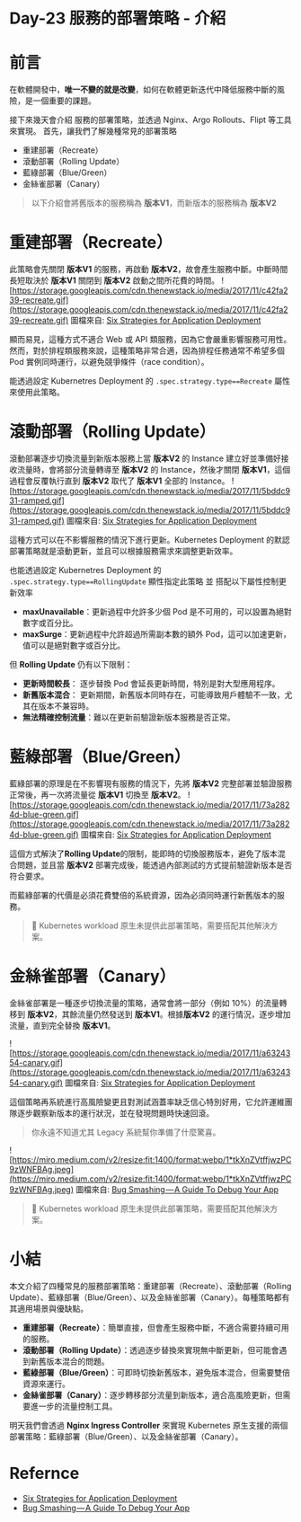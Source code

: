 
# Day-23 服務的部署策略 - 介紹

# 前言
在軟體開發中，**唯一不變的就是改變**，如何在軟體更新迭代中降低服務中斷的風險，是一個重要的課題。

接下來幾天會介紹 服務的部署策略，並透過 Nginx、Argo Rollouts、Flipt 等工具來實現。
首先，讓我們了解幾種常見的部署策略
- 重建部署（Recreate）
- 滾動部署（Rolling Update）
- 藍綠部署（Blue/Green）
- 金絲雀部署（Canary）

> 以下介紹會將舊版本的服務稱為 **版本V1**，而新版本的服務稱為 **版本V2** 

# 重建部署（Recreate）
此策略會先關閉 **版本V1** 的服務，再啟動 **版本V2**，故會產生服務中斷。中斷時間長短取決於 **版本V1** 關閉到 **版本V2** 啟動之間所花費的時間。
![https://storage.googleapis.com/cdn.thenewstack.io/media/2017/11/c42fa239-recreate.gif](https://storage.googleapis.com/cdn.thenewstack.io/media/2017/11/c42fa239-recreate.gif)
圖檔來自: [Six Strategies for Application Deployment](https://thenewstack.io/deployment-strategies/)

顯而易見，這種方式不適合 Web 或 API 類服務，因為它會嚴重影響服務可用性。然而，對於排程類服務來說，這種策略非常合適，因為排程任務通常不希望多個 Pod 實例同時運行，以避免競爭條件（race condition）。

能透過設定 Kubernetres Deployment 的 `.spec.strategy.type==Recreate` 屬性來使用此策略。

# 滾動部署（Rolling Update）
滾動部署逐步切換流量到新版本服務上當 **版本V2** 的 Instance 建立好並準備好接收流量時，會將部分流量轉導至 **版本V2** 的 Instance，然後才關閉 **版本V1**，這個過程會反覆執行直到 **版本V2** 取代了 **版本V1** 全部的 Instance。
![https://storage.googleapis.com/cdn.thenewstack.io/media/2017/11/5bddc931-ramped.gif](https://storage.googleapis.com/cdn.thenewstack.io/media/2017/11/5bddc931-ramped.gif)
圖檔來自: [Six Strategies for Application Deployment](https://thenewstack.io/deployment-strategies/)


這種方式可以在不影響服務的情況下進行更新。Kubernetes Deployment 的默認部署策略就是滾動更新，並且可以根據服務需求來調整更新效率。

也能透過設定 Kubernetres Deployment 的 `.spec.strategy.type==RollingUpdate` 顯性指定此策略 並 搭配以下屬性控制更新效率
- **maxUnavailable**：更新過程中允許多少個 Pod 是不可用的，可以設置為絕對數字或百分比。
- **maxSurge**：更新過程中允許超過所需副本數的額外 Pod，這可以加速更新，值可以是絕對數字或百分比。

但 **Rolling Update** 仍有以下限制：
- **更新時間較長**： 逐步替換 Pod 會延長更新時間，特別是對大型應用程序。
- **新舊版本混合**： 更新期間，新舊版本同時存在，可能導致用戶體驗不一致，尤其在版本不兼容時。
- **無法精確控制流量**：難以在更新前驗證新版本服務是否正常。

# 藍綠部署（Blue/Green）
藍綠部署的原理是在不影響現有服務的情況下，先將 **版本V2** 完整部署並驗證服務正常後，再一次將流量從 **版本V1** 切換至 **版本V2**。
![https://storage.googleapis.com/cdn.thenewstack.io/media/2017/11/73a2824d-blue-green.gif](https://storage.googleapis.com/cdn.thenewstack.io/media/2017/11/73a2824d-blue-green.gif)
圖檔來自: [Six Strategies for Application Deployment](https://thenewstack.io/deployment-strategies/)

這個方式解決了**Rolling Update**的限制，能即時的切換服務版本，避免了版本混合問題，並且當 **版本V2** 部署完成後，能透過內部測試的方式提前驗證新版本是否符合要求。

而藍綠部署的代價是必須花費雙倍的系統資源，因為必須同時運行新舊版本的服務。
> 📘 Kubernetes workload 原生未提供此部署策略，需要搭配其他解決方案。

# 金絲雀部署（Canary）
金絲雀部署是一種逐步切換流量的策略，通常會將一部分（例如 10%）的流量轉移到 **版本V2**，其餘流量仍然發送到 **版本V1**。根據**版本V2** 的運行情況，逐步增加流量，直到完全替換 **版本V1**。

![https://storage.googleapis.com/cdn.thenewstack.io/media/2017/11/a6324354-canary.gif](https://storage.googleapis.com/cdn.thenewstack.io/media/2017/11/a6324354-canary.gif)
圖檔來自: [Six Strategies for Application Deployment](https://thenewstack.io/deployment-strategies/)

這個策略再系統進行高風險變更且對測試涵蓋率缺乏信心特別好用，它允許運維團隊逐步觀察新版本的運行狀況，並在發現問題時快速回滾。    
> 你永遠不知道尤其 Legacy 系統幫你準備了什麼驚喜。

![https://miro.medium.com/v2/resize:fit:1400/format:webp/1*tkXnZVtffjwzPC9zWNFBAg.jpeg](https://miro.medium.com/v2/resize:fit:1400/format:webp/1*tkXnZVtffjwzPC9zWNFBAg.jpeg)
圖檔來自: [Bug Smashing — A Guide To Debug Your App](https://medium.com/mindorks/bug-smashing-a-guide-to-debug-your-app-11278d832e13)
> 📘 Kubernetes workload 原生未提供此部署策略，需要搭配其他解決方案。

# 小結
本文介紹了四種常見的服務部署策略：重建部署（Recreate）、滾動部署（Rolling Update）、藍綠部署（Blue/Green）、以及金絲雀部署（Canary）。每種策略都有其適用場景與優缺點。

- **重建部署（Recreate）**：簡單直接，但會產生服務中斷，不適合需要持續可用的服務。
- **滾動部署（Rolling Update）**：透過逐步替換來實現無中斷更新，但可能會遇到新舊版本混合的問題。
- **藍綠部署（Blue/Green）**：可即時切換新舊版本，避免版本混合，但需要雙倍資源來運行。
- **金絲雀部署（Canary）**：逐步轉移部分流量到新版本，適合高風險更新，但需要進一步的流量控制工具。

明天我們會透過 **Nginx Ingress Controller** 來實現 Kubernetes 原生支援的兩個部署策略：藍綠部署（Blue/Green）、以及金絲雀部署（Canary）。

# Refernce
- [Six Strategies for Application Deployment](https://thenewstack.io/deployment-strategies/)
- [Bug Smashing — A Guide To Debug Your App](https://medium.com/mindorks/bug-smashing-a-guide-to-debug-your-app-11278d832e13)
